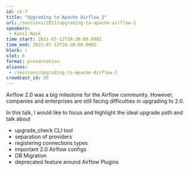 ```yaml
---
id: c6-7
title: "Upgrading to Apache Airflow 2"
url: /sessions/2021/upgrading-to-apache-airflow-2
speakers:
 - Kaxil Naik
time_start: 2021-07-13T18:30:00.000Z
time_end: 2021-07-13T19:20:00.000Z
block: c
slot: 6
format: presentation
aliases:
 - /sessions/Upgrading-to-Apache-Airflow-2
crowdcast_id: 26
---
```


Airflow 2.0 was a big milestone for the Airflow community. However, companies and enterprises are still facing difficulties in upgrading to 2.0.

 In this talk, I would like to focus and highlight the ideal upgrade path and talk about

 - upgrade_check CLI tool
 - separation of providers
 - registering connections types
 - important 2.0 Airflow configs
 - DB Migration
 - deprecated feature around Airflow Plugins
